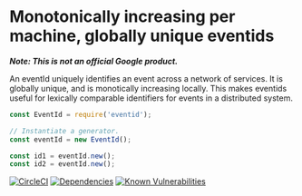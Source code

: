 # Monotonically increasing per machine, globally unique eventids

***Note: This is not an official Google product.***

An eventId uniquely identifies an event across a network of services. It is
globally unique, and is monotically increasing locally. This makes eventids
useful for lexically comparable identifiers for events in a distributed system.

```js
const EventId = require('eventid');

// Instantiate a generator.
const eventId = new EventId();

const id1 = eventId.new();
const id2 = eventId.new();
```

[![CircleCI][circle-image]][circle-url]
[![Dependencies][david-image]][david-url]
[![Known Vulnerabilities][snyk-image]][snyk-url]

[circle-image]: https://circleci.com/gh/google/eventid-js.svg?style=svg
[circle-url]: https://circleci.com/gh/google/eventid-js
[david-image]: https://david-dm.org/google/eventid-js.svg
[david-url]: https://david-dm.org/google/eventid-js
[snyk-image]: https://snyk.io/test/github/google/eventid-js/badge.svg
[snyk-url]: https://snyk.io/test/github/google/eventid-js